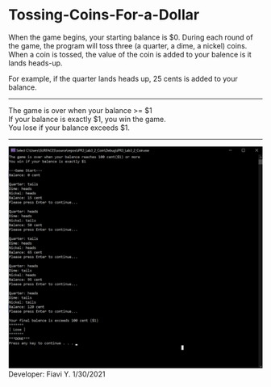 # Tossing-Coins-For-a-Dollar
When the game begins, your starting balance is $0. During each round of the game, the program will toss three (a quarter, a dime, a nickel) coins. When a coin is tossed, the value of the coin is added to your balence is it lands heads-up. 

For example, if the quarter lands heads up, 25 cents is added to your balance.

*******************************************
The game is over when your balance >= $1\
If your balance is exactly $1, you win the game.\
You lose if your balance exceeds $1.
********************************************
![](demo1.png)
Developer: Fiavi Y.
1/30/2021

